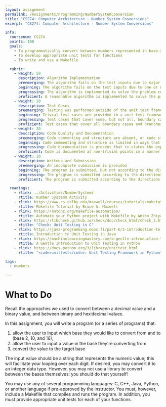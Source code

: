 ```yaml
---
layout: assignment
permalink: /Assignments/Programming/NumberSystemConversion
title: "CS274: Computer Architecture - Number System Conversions"
excerpt: "CS274: Computer Architecture - Number System Conversions"

info:
  coursenum: CS274
  points: 100
  goals:
    - To programmatically convert between numbers represented in base-2, base-10, and base-16
    - To develop appropriate unit tests for functions
    - To write and use a Makefile

  rubric:
    - weight: 50
      description: Algorithm Implementation
      preemerging: The algorithm fails on the test inputs due to major issues, or the program fails to compile and/or run
      beginning: The algorithm fails on the test inputs due to one or more minor issues
      progressing: The algorithm is implemented to solve the problem correctly according to given test inputs, but would fail if executed in a general case due to a minor issue or omission in the algorithm design or implementation, including a Makefile
      proficient: A reasonable algorithm is implemented to solve the problem which correctly solves the problem according to the given test inputs, and would be reasonably expected to solve the problem in the general case
    - weight: 20
      description: Test Cases
      preemerging: Testing was performed outside of the unit test framework, or not performed at all
      beginning: Trivial test cases are provided in a unit test framework
      progressing: Test cases that cover some, but not all, boundary cases and branches of the program are provided
      proficient: Test cases that cover all boundary cases and branches of the program are provided      
    - weight: 20
      description: Code Quality and Documentation
      preemerging: Code commenting and structure are absent, or code structure departs significantly from best practice, and/or the code departs significantly from the style guide
      beginning: Code commenting and structure is limited in ways that reduce the readability of the program, and/or there are minor departures from the style guide
      progressing: Code documentation is present that re-states the explicit code definitions, and/or code is written that mostly adheres to the style guide
      proficient: Code is documented at non-trivial points in a manner that enhances the readability of the program, and code is written according to the style guide
    - weight: 10
      description: Writeup and Submission
      preemerging: An incomplete submission is provided
      beginning: The program is submitted, but not according to the directions in one or more ways (for example, because it is lacking a readme writeup)
      progressing: The program is submitted according to the directions with a minor omission or correction needed, and with at least superficial responses to the bolded questions throughout
      proficient: The program is submitted according to the directions, including a readme writeup describing the solution, and thoughtful answers to the bolded questions throughout

  readings:
    - rlink: ../Activities/NumberSystems
      rtitle: Number Systems Activity
    - rlink: https://www.cs.colby.edu/maxwell/courses/tutorials/maketutor/
      rtitle: Makefile Tutorial by Bruce A. Maxwell      
    - rlink: https://antonz.org/makefile-automation/
      rtitle: Automate your Python project with Makefile by Anton Zhiyanov
    - rlink: https://libcheck.github.io/check/doc/check_html/check_3.html
      rtitle: "Check: Unit Testing in C"
    - rlink: https://java-programming.mooc.fi/part-6/3-introduction-to-testing
      rtitle: Introduction to Unit Testing in Java
    - rlink: https://machinelearningmastery.com/a-gentle-introduction-to-unit-testing-in-python/
      rtitle: A Gentle Introduction to Unit Testing in Python
    - rlink: https://docs.python.org/3/library/unittest.html
      rtitle: "<code>unittest</code>: Unit Testing Framework in Python"

tags:
  - numbers

---
```


# What to Do

Recall the approaches we used to convert between a decimal value and a binary value, and between binary and hexidecimal values.  

In this assignment, you will write a program (or a series of programs) that:
1. allow the user to input which base they would like to convert from and to (base 2, 10, and 16),
2. allow the user to input a value in the base they're converting from
3. convert the value to the target base

The input value should be a string that represents the numeric value; this will facilitate your looping over each digit.  If desired, you may convert it to an integer data type.  However, you may not use a library to convert between the bases themselves: you should do that yourself!

You may use any of several programming languages: C, C++, Java, Python, or another language if pre-approved by the instructor.  You must, however, include a Makefile that compiles and runs the program.  In addition, you must provide appropriate unit tests for each of your functions.